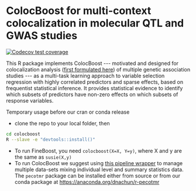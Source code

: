 # ColocBoost for multi-context colocalization in molecular QTL and GWAS studies
[![Codecov test coverage](https://codecov.io/gh/StatFunGen/colocboost/branch/master/graph/badge.svg)](https://codecov.io/gh/StatFunGen/colocboost?branch=master)

This R package implements ColocBoost --- motivated and designed for colocalization analysis ([first formulated here](https://journals.plos.org/plosgenetics/article?id=10.1371/journal.pgen.1004383)) of multiple genetic association studies --- as a multi-task learning approach to variable selection regression with highly correlated predictors and sparse effects, based on frequentist statistical inference. It provides statistical evidence to identify which subsets of predictors have non-zero effects on which subsets of response variables.

Temporary usage before our cran or conda release
- clone the repo to your local folder, then
```bash
cd colocboost
R --slave -e "devtools::install()"
```
- To run FineBoost, you need `colocboost(X=X, Y=y)`, where X and y are the same as `susie(X,y)`
- To run ColocBoost we suggest using [this pipeline wrapper](https://github.com/StatFunGen/pecotmr/blob/main/R/colocboost_pipeline.R) to manage multiple data-sets mixing individual level and summary statistics data. The `pecotmr` package can be installed either from source or from our conda package at https://anaconda.org/dnachun/r-pecotmr

